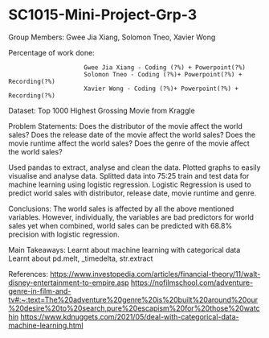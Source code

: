 # SC1015-Mini-Project-Grp-3
Group Members: Gwee Jia Xiang, Solomon Tneo, Xavier Wong

Percentage of work done: 

                         Gwee Jia Xiang - Coding (?%) + Powerpoint(?%)
                         Solomon Tneo - Coding (?%)+ Powerpoint(?%) + Recording(?%)
                         Xavier Wong - Coding (?%)+ Powerpoint(?%) + Recording(?%)
                         
Dataset: Top 1000 Highest Grossing Movie from Kraggle

Problem Statements:
  Does the distributor of the movie affect the world sales?
  Does the release date of the movie affect the world sales?
  Does the movie runtime affect the world sales?
  Does the genre of the movie affect the world sales?

Used pandas to extract, analyse and clean the data. Plotted graphs to easily visualise and analyse data. Splitted data into 75:25 train and test data for machine learning using logistic regression. Logistic Regression is used to predict world sales with distributor, release date, movie runtime and genre.

Conclusions:
The world sales is affected by all the above mentioned variables. However, individually, the variables are bad predictors for world sales yet when combined, world sales can be predicted with 68.8% precision with logistic regression.

Main Takeaways:
Learnt about machine learning with categorical data
Learnt about pd.melt, _timedelta, str.extract

References:
https://www.investopedia.com/articles/financial-theory/11/walt-disney-entertainment-to-empire.asp
https://nofilmschool.com/adventure-genre-in-film-and-tv#:~:text=The%20adventure%20genre%20is%20built%20around%20our%20desire%20to%20search,pure%20escapism%20for%20those%20watchin
https://www.kdnuggets.com/2021/05/deal-with-categorical-data-machine-learning.html
